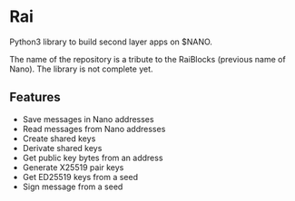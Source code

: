 # Rai

Python3 library to build second layer apps on $NANO.

The name of the repository is a tribute to the RaiBlocks (previous name of Nano). The library is not complete yet.

## Features

* Save messages in Nano addresses
* Read messages from Nano addresses
* Create shared keys
* Derivate shared keys
* Get public key bytes from an address
* Generate X25519 pair keys
* Get ED25519 keys from a seed
* Sign message from a seed
